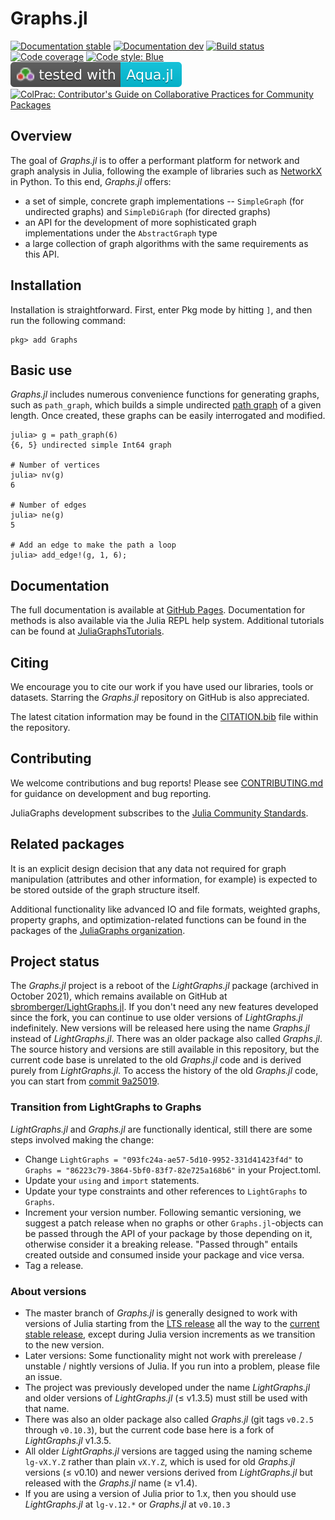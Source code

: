 # Graphs.jl

[![Documentation stable](https://img.shields.io/badge/docs-stable-blue.svg)](https://juliagraphs.org/Graphs.jl/stable/)
[![Documentation dev](https://img.shields.io/badge/docs-dev-blue.svg)](https://juliagraphs.org/Graphs.jl/dev/)
[![Build status](https://github.com/JuliaGraphs/Graphs.jl/actions/workflows/ci.yml/badge.svg?branch=master)](https://github.com/JuliaGraphs/Graphs.jl/actions/workflows/ci.yml?query=branch%3Amaster)
[![Code coverage](https://codecov.io/gh/JuliaGraphs/Graphs.jl/graph/badge.svg?token=F8W0MC53Z0)](https://codecov.io/gh/JuliaGraphs/Graphs.jl)
[![Code style: Blue](https://img.shields.io/badge/code%20style-blue-4495d1.svg)](https://github.com/invenia/BlueStyle)
[![Aqua QA](https://raw.githubusercontent.com/JuliaTesting/Aqua.jl/master/badge.svg)](https://github.com/JuliaTesting/Aqua.jl)
[![ColPrac: Contributor's Guide on Collaborative Practices for Community Packages](https://img.shields.io/badge/ColPrac-Contributor's%20Guide-blueviolet)](https://github.com/SciML/ColPrac)

## Overview

The goal of _Graphs.jl_ is to offer a performant platform for network and graph analysis in Julia, following the example of libraries such as [NetworkX](http://networkx.github.io) in Python. To this end, _Graphs.jl_ offers:

- a set of simple, concrete graph implementations -- `SimpleGraph` (for undirected graphs) and `SimpleDiGraph` (for directed graphs)
- an API for the development of more sophisticated graph implementations under the `AbstractGraph` type
- a large collection of graph algorithms with the same requirements as this API.

## Installation

Installation is straightforward. First, enter Pkg mode by hitting `]`, and then run the following command:

```julia-repl
pkg> add Graphs
```

## Basic use

_Graphs.jl_ includes numerous convenience functions for generating graphs, such as `path_graph`, which builds a simple undirected [path graph](https://en.wikipedia.org/wiki/Path_graph) of a given length. Once created, these graphs can be easily interrogated and modified.

```julia-repl
julia> g = path_graph(6)
{6, 5} undirected simple Int64 graph

# Number of vertices
julia> nv(g)
6

# Number of edges
julia> ne(g)
5

# Add an edge to make the path a loop
julia> add_edge!(g, 1, 6);
```

## Documentation

The full documentation is available at [GitHub Pages](https://juliagraphs.org/Graphs.jl/dev/). Documentation for methods is also available via the Julia REPL help system.
Additional tutorials can be found at [JuliaGraphsTutorials](https://github.com/JuliaGraphs/JuliaGraphsTutorials).

## Citing

We encourage you to cite our work if you have used our libraries, tools or datasets. Starring the _Graphs.jl_ repository on GitHub is also appreciated.

The latest citation information may be found in the [CITATION.bib](https://raw.githubusercontent.com/JuliaGraphs/Graphs.jl/master/CITATION.bib) file within the repository.

## Contributing

We welcome contributions and bug reports!
Please see [CONTRIBUTING.md](https://github.com/JuliaGraphs/Graphs.jl/blob/master/CONTRIBUTING.md) for guidance on development and bug reporting.

JuliaGraphs development subscribes to the [Julia Community Standards](https://julialang.org/community/standards/).

## Related packages

It is an explicit design decision that any data not required for graph manipulation (attributes and other information, for example) is expected to be stored outside of the graph structure itself.

Additional functionality like advanced IO and file formats, weighted graphs, property graphs, and optimization-related functions can be found in the packages of the [JuliaGraphs organization](https://juliagraphs.org/).

## Project status

The _Graphs.jl_ project is a reboot of the _LightGraphs.jl_ package (archived in October 2021), which remains available on GitHub at [sbromberger/LightGraphs.jl](https://github.com/sbromberger/LightGraphs.jl). If you don't need any new features developed since the fork, you can continue to use older versions of _LightGraphs.jl_ indefinitely. New versions will be released here using the name _Graphs.jl_ instead of _LightGraphs.jl_. There was an older package also called _Graphs.jl_. The source history and versions are still available in this repository, but the current code base is unrelated to the old _Graphs.jl_ code and is derived purely from _LightGraphs.jl_. To access the history of the old _Graphs.jl_ code, you can start from [commit 9a25019](https://github.com/JuliaGraphs/Graphs.jl/commit/9a2501948053f60c630caf9d4fb257e689629041).

### Transition from LightGraphs to Graphs

_LightGraphs.jl_ and _Graphs.jl_ are functionally identical, still there are some steps involved making the change:

- Change `LightGraphs = "093fc24a-ae57-5d10-9952-331d41423f4d"` to `Graphs = "86223c79-3864-5bf0-83f7-82e725a168b6"` in your Project.toml.
- Update your `using` and `import` statements.
- Update your type constraints and other references to `LightGraphs` to `Graphs`.
- Increment your version number. Following semantic versioning, we suggest a patch release when no graphs or other `Graphs.jl`-objects can be passed through the API of your package by those depending on it, otherwise consider it a breaking release. "Passed through" entails created outside and consumed inside your package and vice versa.
- Tag a release.

### About versions

- The master branch of _Graphs.jl_ is generally designed to work with versions of Julia starting from the [LTS release](https://julialang.org/downloads/#long_term_support_release) all the way to the [current stable release](https://julialang.org/downloads/#current_stable_release), except during Julia version increments as we transition to the new version.
- Later versions: Some functionality might not work with prerelease / unstable / nightly versions of Julia. If you run into a problem, please file an issue.
- The project was previously developed under the name _LightGraphs.jl_ and older versions of _LightGraphs.jl_ (≤ v1.3.5) must still be used with that name.
- There was also an older package also called _Graphs.jl_ (git tags `v0.2.5` through `v0.10.3`), but the current code base here is a fork of _LightGraphs.jl_ v1.3.5.
- All older _LightGraphs.jl_ versions are tagged using the naming scheme `lg-vX.Y.Z` rather than plain `vX.Y.Z`, which is used for old _Graphs.jl_ versions (≤ v0.10) and newer versions derived from _LightGraphs.jl_ but released with the _Graphs.jl_ name (≥ v1.4).
- If you are using a version of Julia prior to 1.x, then you should use _LightGraphs.jl_ at `lg-v.12.*` or _Graphs.jl_ at `v0.10.3`
